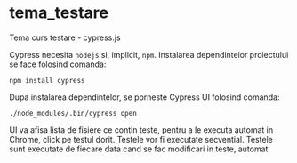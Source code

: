 # tema_testare
Tema curs testare - cypress.js

Cypress necesita `nodejs` si, implicit, `npm`.
Instalarea dependintelor proiectului se face folosind comanda:

`npm install cypress`

Dupa instalarea dependintelor, se porneste Cypress UI folosind comanda:

`./node_modules/.bin/cypress open`

UI va afisa lista de fisiere ce contin teste, pentru a le executa automat in Chrome, click pe testul dorit. Testele vor fi executate secvential.
Testele sunt executate de fiecare data cand se fac modificari in teste, automat.
